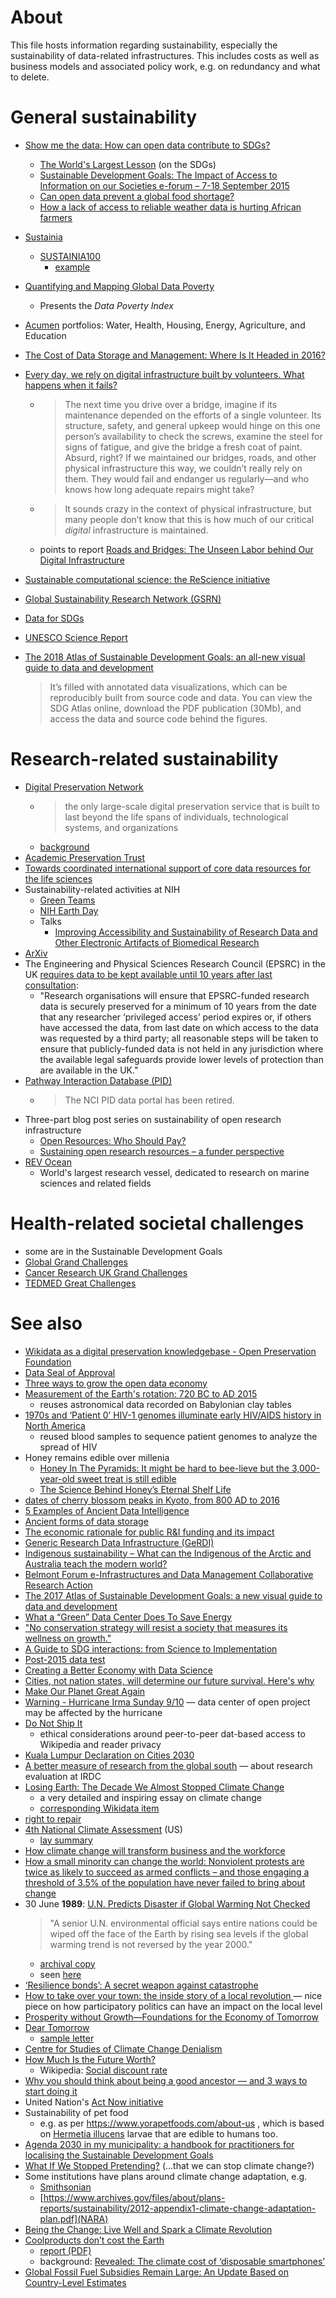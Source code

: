 # About

This file hosts information regarding sustainability, especially the sustainability of data-related infrastructures. This includes costs as well as business models and associated policy work, e.g. on redundancy and what to delete.

# General sustainability

* [Show me the data: How can open data contribute to SDGs?](https://web.archive.org/web/20150919210100/http://europeandcis.undp.org/blog/2015/06/10/show-me-the-data-how-can-open-data-contribute-to-sdgs/)
  * [The World's Largest Lesson](http://worldslargestlesson.globalgoals.org/) (on the SDGs)
  * [Sustainable Development Goals: The Impact of Access to Information on our Societies e-forum – 7-18 September 2015](http://www.ifla.org/node/9705)
  * [Can open data prevent a global food shortage?](http://www.theguardian.com/media-network/2015/sep/02/open-data-global-food-shortage)
  * [How a lack of access to reliable weather data is hurting African farmers](https://theconversation.com/how-a-lack-of-access-to-reliable-weather-data-is-hurting-african-farmers-80011)
* [Sustainia](http://www.sustainia.me/)
  * [SUSTAINIA100](http://www.sustainia.me/solutions)
    * [example](https://medium.com/@ECONYL/sustania-building-blocks-for-sustainable-society-ad762d4c996a)
* [Quantifying and Mapping Global Data Poverty](http://dx.doi.org/10.1371/journal.pone.0142076)
  * Presents the *Data Poverty Index*
* [Acumen](http://acumen.org/) portfolios: Water, Health, Housing, Energy, Agriculture, and Education
* [The Cost of Data Storage and Management: Where Is It Headed in 2016?](http://www.datacenterjournal.com/cost-data-storage-management-headed-2016/)
* [Every day, we rely on digital infrastructure built by volunteers. What happens when it fails?](http://www.fordfoundation.org/ideas/equals-change-blog/posts/every-day-we-rely-on-digital-infrastructure-built-by-volunteers-what-happens-when-it-fails/)
  - > The next time you drive over a bridge, imagine if its maintenance depended on the efforts of a single volunteer. Its structure, safety, and general upkeep would hinge on this one person’s availability to check the screws, examine the steel for signs of fatigue, and give the bridge a fresh coat of paint. Absurd, right? If we maintained our bridges, roads, and other physical infrastructure this way, we couldn’t really rely on them. They would fail and endanger us regularly—and who knows how long adequate repairs might take?

  - > It sounds crazy in the context of physical infrastructure, but many people don’t know that this is how much of our critical *digital* infrastructure is maintained.

  - points to report [Roads and Bridges: The Unseen Labor behind Our Digital Infrastructure](https://fordfoundcontent.blob.core.windows.net/media/2976/roads-and-bridges-the-unseen-labor-behind-our-digital-infrastructure.pdf)
* [Sustainable computational science: the ReScience initiative](https://arxiv.org/abs/1707.04393)
* [Global Sustainability Research Network (GSRN)](https://sustainability.hcommons.org/)
* [Data for SDGs](http://www.data4sdgs.org/)
* [UNESCO Science Report](http://en.unesco.org/unesco_science_report)

* [The 2018 Atlas of Sustainable Development Goals: an all-new visual guide to data and development ](http://blogs.worldbank.org/opendata/2018-atlas-sustainable-development-goals-all-new-visual-guide-data-and-development)
  > It’s filled with annotated data visualizations, which can be reproducibly built from source code and data. You can view the SDG Atlas online, download the PDF publication (30Mb), and access the data and source code behind the figures.

# Research-related sustainability

* [Digital Preservation Network](http://dpn.org/)
  - > the only large-scale digital preservation service that is built to last beyond the life spans of individuals, technological systems, and organizations
  - [background](http://duraspace.org/node/2754)
* [Academic Preservation Trust](http://aptrust.org/)
* [Towards coordinated international support of core data resources for the life sciences](https://doi.org/10.1101/110825)
* Sustainability-related activities at NIH
  * [Green Teams](http://nems.nih.gov/teams/Pages/default.aspx)
  * [NIH Earth Day](http://nems.nih.gov/Pages/earthday.aspx)
  * Talks
    * [Improving Accessibility and Sustainability of Research Data and Other Electronic Artifacts of Biomedical Research](http://www.ncbi.nlm.nih.gov/CBBresearch/Seminar/cgi-bin/presentation.cgi?date=4-14-2015)  
* [ArXiv](https://confluence.cornell.edu/display/culpublic/arXiv+Sustainability+Initiative)
* The Engineering and Physical Sciences Research Council (EPSRC) in the UK [requires data to be kept available until 10 years after last consultation](https://www.epsrc.ac.uk/about/standards/researchdata/expectations/):
  - "Research organisations will ensure that EPSRC-funded research data is securely preserved for a minimum of 10 years from the date that any researcher ‘privileged access’ period expires or, if others have accessed the data, from last date on which access to the data was requested by a third party; all reasonable steps will be taken to ensure that publicly-funded data is not held in any jurisdiction where the available legal safeguards provide lower levels of protection than are available in the UK."
* [Pathway Interaction Database (PID)](https://wiki.nci.nih.gov/pages/viewpage.action?pageId=315491760#NCI-Nature)
  - > The NCI PID data portal has been retired.
* Three-part blog post series on sustainability of open research infrastructure
  - [Open Resources: Who Should Pay?](https://unlockingresearch.blog.lib.cam.ac.uk/?p=1483)
  - [Sustaining open research resources – a funder perspective](https://unlockingresearch.blog.lib.cam.ac.uk/?p=1520)
* [REV Ocean](https://www.revocean.org/)
  - World's largest research vessel, dedicated to research on marine sciences and related fields

# Health-related societal challenges
* some are in the Sustainable Development Goals
* [Global Grand Challenges](http://grandchallenges.org/)
* [Cancer Research UK Grand Challenges](http://www.cancerresearchuk.org/about-us/cancer-news/press-release/2015-10-12-cancer-research-uk-launches-ps100m-grand-challenges-to-tackle-the-most-important-questions-in-cancer)
* [TEDMED Great Challenges](http://tedmed.com/greatchallenges)

# See also
* [Wikidata as a digital preservation knowledgebase - Open Preservation Foundation](http://openpreservation.org/blog/2016/09/30/wikidata-as-a-digital-preservation-knowledgebase/)
* [Data Seal of Approval](http://www.datasealofapproval.org/)
* [Three ways to grow the open data economy](https://www.theguardian.com/media-network/2016/nov/01/three-ways-government-grow-open-data-economy)
* [Measurement of the Earth's rotation: 720 BC to AD 2015](https://doi.org/10.1098/rspa.2016.0404)
  - reuses astronomical data recorded on Babylonian clay tables
* [1970s and ‘Patient 0’ HIV-1 genomes illuminate early HIV/AIDS history in North America](https://doi.org/10.1038/nature19827)
  - reused blood samples to sequence patient genomes to analyze the spread of HIV
* Honey remains edible over millenia
  - [Honey In The Pyramids: It might be hard to bee-lieve but the 3,000-year-old sweet treat is still edible](http://www.nationalgeographic.com.au/history/honey-in-the-pyramids.aspx)
  - [The Science Behind Honey’s Eternal Shelf Life](http://www.smithsonianmag.com/science-nature/the-science-behind-honeys-eternal-shelf-life-1218690/)
* [dates of cherry blossom peaks in Kyoto, from 800 AD to 2016](http://www.economist.com/blogs/graphicdetail/2017/04/daily-chart-4)
* [5 Examples of Ancient Data Intelligence](http://www.insightsquared.com/2012/01/5-examples-of-ancient-data-intelligence/)
* [Ancient forms of data storage](http://www.moah.org/brains/ancient.html)
* [The economic rationale for public R&I funding and its impact](http://bookshop.europa.eu/is-bin/INTERSHOP.enfinity/WFS/EU-Bookshop-Site/en_GB/-/EUR/ViewPublication-Start?PublicationKey=KI0117050)
* [Generic Research Data Infrastructure (GeRDI)](http://www.gerdi-project.de/)
* [Indigenous sustainability – What can the Indigenous of the Arctic and Australia teach the modern world?](http://www.youth4planet.com/2037-2/)
* [Belmont Forum e-Infrastructures and Data Management Collaborative Research Action](http://www.bfe-inf.org/)
* [The 2017 Atlas of Sustainable Development Goals: a new visual guide to data and development](http://blogs.worldbank.org/opendata/2017-atlas-sustainable-development-goals-new-visual-guide-data-and-development)
* [What a “Green” Data Center Does To Save Energy](https://www.dotmagazine.online/issues/powering-and-greening-IT/reducing-IT-power-bill/green-data-center-save-energy)
* ["No conservation strategy will resist a society that measures its wellness on growth."](http://taxacom.markmail.org/message/ybg6gini2whz5ful)
* [A Guide to SDG interactions: from Science to Implementation](https://www.icsu.org/current/press/new-report-from-scientific-experts-provides-a-unique-guide-to-translate-sustainable-development-goals-into-reality)
* [Post-2015 data test](http://www.post2015datatest.com/)
* [Creating a Better Economy with Data Science](https://cities-today.com/city-become-smart-must-adopt-culture-data/)
* [Cities, not nation states, will determine our future survival. Here's why](https://www.weforum.org/agenda/2017/06/as-nation-states-falter-cities-are-stepping-up)
* [Make Our Planet Great Again](https://www.makeourplanetgreatagain.fr)
* [Warning - Hurricane Irma Sunday 9/10](https://www.idigbio.org/content/warning-hurricane-irma-sunday-910) &mdash; data center of open project may be affected by the hurricane
* [Do Not Ship It](https://blog.datproject.org/2017/12/10/dont-ship/)
  - ethical considerations around peer-to-peer dat-based access to Wikipedia and reader privacy
* [Kuala Lumpur Declaration on Cities 2030](http://wuf9.org/kuala-lumpur-declaration/)
* [A better measure of research from the global south](https://doi.org/10.1038/d41586-018-05581-4) &mdash; about research evaluation at IRDC
* [Losing Earth: The Decade We Almost Stopped Climate Change](https://web.archive.org/web/20181230140912/https://www.nytimes.com/interactive/2018/08/01/magazine/climate-change-losing-earth.html)
  - a very detailed and inspiring essay on climate change
  - [corresponding Wikidata item](https://www.wikidata.org/wiki/Q61716662)
* [right to repair](https://eeb.org/eu-governments-support-first-set-of-laws-for-more-repairable-products/)
* [4th National Climate Assessment](https://www.globalchange.gov/nca4) (US)
  - [lay summary](https://grist.org/article/we-broke-down-what-climate-change-will-do-region-by-region/)
* [How climate change will transform business and the workforce](http://www.bbc.com/future/story/20170705-how-climate-change-could-transform-the-work-force)
* [How a small minority can change the world: Nonviolent protests are twice as likely to succeed as armed conflicts – and those engaging a threshold of 3.5% of the population have never failed to bring about change](http://www.bbc.com/future/story/20190513-it-only-takes-35-of-people-to-change-the-world)
* 30 June **1989**: [U.N. Predicts Disaster if Global Warming Not Checked](https://apnews.com/bd45c372caf118ec99964ea547880cd0)
  > "A senior U.N. environmental official says entire nations could be wiped off the face of the Earth by rising sea levels if the global warming trend is not reversed by the year 2000."
  - [archival copy](https://web.archive.org/web/20190524033433/https://apnews.com/bd45c372caf118ec99964ea547880cd0)
  - seen [here](https://twitter.com/JohnClarksonGSM/status/1131758235273195520)
* [‘Resilience bonds’: A secret weapon against catastrophe](http://www.bbc.com/future/story/20170515-resilience-bonds-a-secret-weapon-against-catastrophe)
* [How to take over your town: the inside story of a local revolution ](https://www.theguardian.com/society/2019/jun/12/how-to-take-over-your-town-the-inside-story-of-a-local-revolution) &mdash; nice piece on how participatory politics can have an impact on the local level
* [Prosperity without Growth—Foundations for the Economy of Tomorrow](https://www.cusp.ac.uk/themes/aetw/pwg/)
* [Dear Tomorrow](https://www.deartomorrow.org/)
  - [sample letter](https://www.deartomorrow.org/message/to-my-grandchildren-6/)
* [Centre for Studies of Climate Change Denialism](https://www.chalmers.se/en/departments/tme/centres/ceforced/Pages/default.aspx)
* [How Much Is the Future Worth?](https://slate.com/technology/2017/09/how-social-discounting-helps-explain-why-we-dont-prepare-for-disasters-like-hurricane-harvey.html)
  - Wikipedia: [Social discount rate](https://en.wikipedia.org/wiki/Social_discount_rate)
* [Why you should think about being a good ancestor — and 3 ways to start doing it](https://ideas.ted.com/why-you-should-think-about-being-a-good-ancestor-and-3-ways-to-start-doing-it/?utm_source=pocket-newtab)
* United Nation's [Act Now initiative](https://www.un.org/en/actnow/)
* Sustainability of pet food
  - e.g. as per https://www.yorapetfoods.com/about-us , which is based on [Hermetia illucens](https://en.wikipedia.org/wiki/Hermetia_illucens) larvae that are edible to humans too.
* [Agenda 2030 in my municipality: a handbook for practitioners for localising the Sustainable Development Goals](http://www.nalas.eu/News/SDGs_Handbook)
* [What If We Stopped Pretending?](https://www.newyorker.com/culture/cultural-comment/what-if-we-stopped-pretending) (...that we can stop climate change?)
* Some institutions have plans around climate change adaptation, e.g.
  - [Smithsonian](https://www.si.edu/Content/Pdf/About/Smithsonian-Institution-Climate-Adaptation-Plan.pdf)
  - [https://www.archives.gov/files/about/plans-reports/sustainability/2012-appendix1-climate-change-adaptation-plan.pdf](NARA)
* [Being the Change: Live Well and Spark a Climate Revolution](https://peterkalmus.net/books/)
* [Coolproducts don’t cost the Earth](https://eeb.org/library/coolproducts-report/)
  - [report (PDF)](https://mk0eeborgicuypctuf7e.kinstacdn.com/wp-content/uploads/2019/09/Coolproducts-report.pdf)
  - background: [Revealed: The climate cost of ‘disposable smartphones’](https://eeb.org/revealed-the-climate-cost-of-disposable-smartphones/)
* [Global Fossil Fuel Subsidies Remain Large: An Update Based on Country-Level Estimates](https://www.imf.org/en/Publications/WP/Issues/2019/05/02/Global-Fossil-Fuel-Subsidies-Remain-Large-An-Update-Based-on-Country-Level-Estimates-46509)
